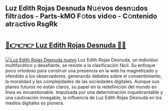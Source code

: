 ## Luz Edith Rojas Desnuda N𝚞𝚎vos desn𝚞dos filtr𝚊dos - Parts-kMO F𝚘tos vid𝚎o - C𝚘ntenido atr𝚊ctivo RsgRk

# <h2><a href="http://mb7jqe.tromn.icu/?c=Luz+Edith+Rojas+Desnuda">🔗👉👉👉 Luz Edith Rojas Desnuda 🔗🔗</a></h2>

[![Luz Edith Rojas Desnuda nuevo](https://i.imgur.com/pEAQMta.gif)](http://mb7jqe.tromn.icu/?c=Luz+Edith+Rojas+Desnuda)
Luz Edith Rojas Desnuda, un individuo multifacético y desafiante, se resiste a la clasificación fácil. Su enfoque poco ortodoxo para construir una presencia en la web ha magnetizado y ofendido a los observadores, generando debates sobre el consentimiento, la moralidad y las complejidades de las sociedades digitales. Aunque sus planes futuros no están claros, su papel en la redefinición del mundo en línea es incuestionable. Impulsada por una determinación inquebrantable y una cautivación innegable, la influencia de Luz Edith Rojas Desnuda en los medios digitales es pionera.
